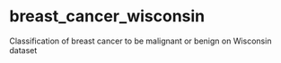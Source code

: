 # breast_cancer_wisconsin
Classification of breast cancer to be malignant or benign on Wisconsin dataset
